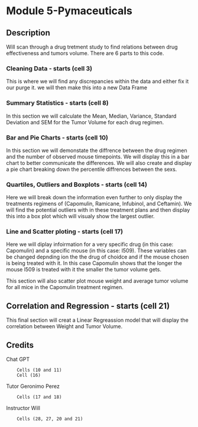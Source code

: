 # Module 5-Pymaceuticals



## Description
 Will scan through a drug tretment study to find relations between drug effectiveness and tumors volume. There are 6 parts to this code.

### Cleaning Data - starts (cell 3)
This is where we will find any discrepancies within the data and either fix it our purge it. we will then make this into a new Data Frame
### Summary Statistics - starts (cell 8)
In this section we will calculate the Mean, Median, Variance, Standard Deviation and SEM for the Tumor Volume for each drug regimen.
### Bar and Pie Charts - starts (cell 10)
In this section we will demonstate the diffrence between the drug regimen and the number of observed mouse timepoints. We will display this in a bar chart to better communicate the differences. We will also create and display a pie chart breaking down the percentile diffrences between the sexs.
### Quartiles, Outliers and Boxplots - starts (cell 14)
Here we will break down the information even further to only display the treatments regimens of (Capomulin, Ramicane, Infubinol, and Ceftamin). We will find the potential outliers with in these treatment plans and then display this into a box plot which will visualy show the largest outlier.
### Line and Scatter ploting - starts (cell 17)
Here we will diplay infoirmation for a very specific drug (in this case: Capomulin) and a specific mouse (in this case: l509). These variables can be changed depnding ion the the drug of choidce and if the mouse chosen is being treated with it.
In this case Capomulin shows that the longer the mouse l509 is treated with it the smaller the tumor volume gets.

This section will also scatter plot mouse weight and average tumor volume for all mice in the Capomulin treatment regimen.
## Correlation and Regression - starts (cell 21)
This final section will creat a Linear Regreassion model that will display the correlation between Weight  and Tumor Volume.




## Credits
Chat GPT

        Cells (10 and 11)
        Cell (16)
Tutor Geronimo Perez
        
        Cells (17 and 18)

Instructor Will 

        Cells (28, 27, 20 and 21)
